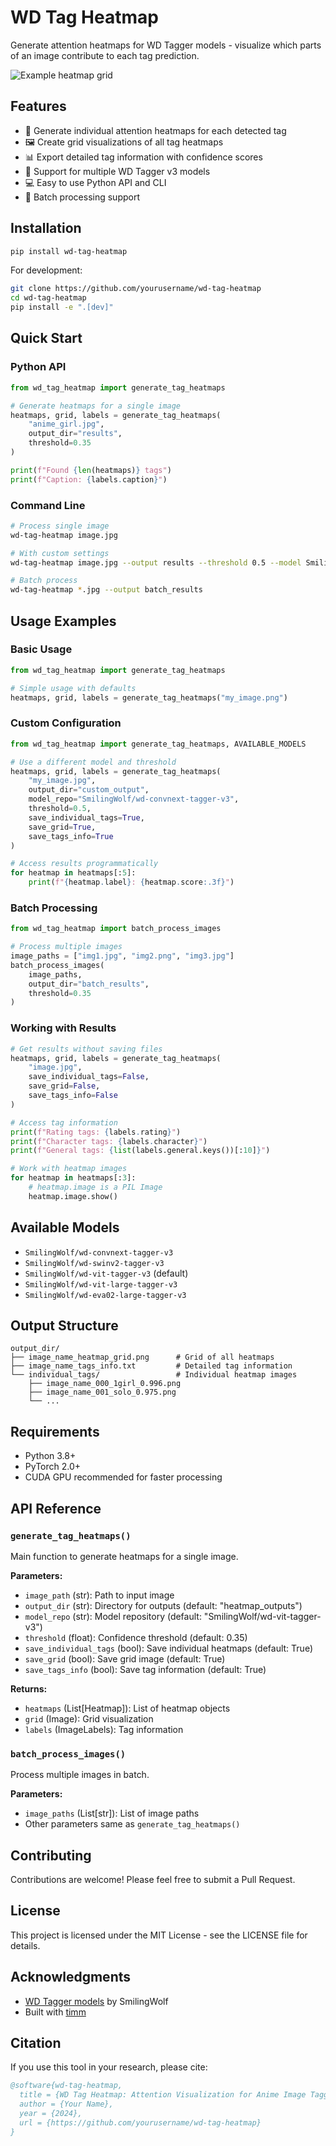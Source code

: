 # WD Tag Heatmap

Generate attention heatmaps for WD Tagger models - visualize which parts of an image contribute to each tag prediction.

![Example heatmap grid](https://example.com/heatmap-grid.png)

## Features

- 🎯 Generate individual attention heatmaps for each detected tag
- 🖼️ Create grid visualizations of all tag heatmaps
- 📊 Export detailed tag information with confidence scores
- 🚀 Support for multiple WD Tagger v3 models
- 💻 Easy to use Python API and CLI
- 🔧 Batch processing support

## Installation

```bash
pip install wd-tag-heatmap
```

For development:
```bash
git clone https://github.com/yourusername/wd-tag-heatmap
cd wd-tag-heatmap
pip install -e ".[dev]"
```

## Quick Start

### Python API

```python
from wd_tag_heatmap import generate_tag_heatmaps

# Generate heatmaps for a single image
heatmaps, grid, labels = generate_tag_heatmaps(
    "anime_girl.jpg",
    output_dir="results",
    threshold=0.35
)

print(f"Found {len(heatmaps)} tags")
print(f"Caption: {labels.caption}")
```

### Command Line

```bash
# Process single image
wd-tag-heatmap image.jpg

# With custom settings
wd-tag-heatmap image.jpg --output results --threshold 0.5 --model SmilingWolf/wd-vit-large-tagger-v3

# Batch process
wd-tag-heatmap *.jpg --output batch_results
```

## Usage Examples

### Basic Usage

```python
from wd_tag_heatmap import generate_tag_heatmaps

# Simple usage with defaults
heatmaps, grid, labels = generate_tag_heatmaps("my_image.png")
```

### Custom Configuration

```python
from wd_tag_heatmap import generate_tag_heatmaps, AVAILABLE_MODELS

# Use a different model and threshold
heatmaps, grid, labels = generate_tag_heatmaps(
    "my_image.jpg",
    output_dir="custom_output",
    model_repo="SmilingWolf/wd-convnext-tagger-v3",
    threshold=0.5,
    save_individual_tags=True,
    save_grid=True,
    save_tags_info=True
)

# Access results programmatically
for heatmap in heatmaps[:5]:
    print(f"{heatmap.label}: {heatmap.score:.3f}")
```

### Batch Processing

```python
from wd_tag_heatmap import batch_process_images

# Process multiple images
image_paths = ["img1.jpg", "img2.png", "img3.jpg"]
batch_process_images(
    image_paths,
    output_dir="batch_results",
    threshold=0.35
)
```

### Working with Results

```python
# Get results without saving files
heatmaps, grid, labels = generate_tag_heatmaps(
    "image.jpg",
    save_individual_tags=False,
    save_grid=False,
    save_tags_info=False
)

# Access tag information
print(f"Rating tags: {labels.rating}")
print(f"Character tags: {labels.character}")
print(f"General tags: {list(labels.general.keys())[:10]}")

# Work with heatmap images
for heatmap in heatmaps[:3]:
    # heatmap.image is a PIL Image
    heatmap.image.show()
```

## Available Models

- `SmilingWolf/wd-convnext-tagger-v3`
- `SmilingWolf/wd-swinv2-tagger-v3`
- `SmilingWolf/wd-vit-tagger-v3` (default)
- `SmilingWolf/wd-vit-large-tagger-v3`
- `SmilingWolf/wd-eva02-large-tagger-v3`

## Output Structure

```
output_dir/
├── image_name_heatmap_grid.png      # Grid of all heatmaps
├── image_name_tags_info.txt         # Detailed tag information
└── individual_tags/                 # Individual heatmap images
    ├── image_name_000_1girl_0.996.png
    ├── image_name_001_solo_0.975.png
    └── ...
```

## Requirements

- Python 3.8+
- PyTorch 2.0+
- CUDA GPU recommended for faster processing

## API Reference

### `generate_tag_heatmaps()`

Main function to generate heatmaps for a single image.

**Parameters:**
- `image_path` (str): Path to input image
- `output_dir` (str): Directory for outputs (default: "heatmap_outputs")
- `model_repo` (str): Model repository (default: "SmilingWolf/wd-vit-tagger-v3")
- `threshold` (float): Confidence threshold (default: 0.35)
- `save_individual_tags` (bool): Save individual heatmaps (default: True)
- `save_grid` (bool): Save grid image (default: True)
- `save_tags_info` (bool): Save tag information (default: True)

**Returns:**
- `heatmaps` (List[Heatmap]): List of heatmap objects
- `grid` (Image): Grid visualization
- `labels` (ImageLabels): Tag information

### `batch_process_images()`

Process multiple images in batch.

**Parameters:**
- `image_paths` (List[str]): List of image paths
- Other parameters same as `generate_tag_heatmaps()`

## Contributing

Contributions are welcome! Please feel free to submit a Pull Request.

## License

This project is licensed under the MIT License - see the LICENSE file for details.

## Acknowledgments

- [WD Tagger models](https://huggingface.co/SmilingWolf) by SmilingWolf
- Built with [timm](https://github.com/rwightman/pytorch-image-models)

## Citation

If you use this tool in your research, please cite:

```bibtex
@software{wd-tag-heatmap,
  title = {WD Tag Heatmap: Attention Visualization for Anime Image Tagging},
  author = {Your Name},
  year = {2024},
  url = {https://github.com/yourusername/wd-tag-heatmap}
}
```